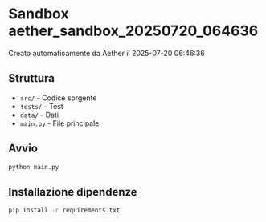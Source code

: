 # Sandbox aether_sandbox_20250720_064636

Creato automaticamente da Aether il 2025-07-20 06:46:36

## Struttura
- `src/` - Codice sorgente
- `tests/` - Test
- `data/` - Dati
- `main.py` - File principale

## Avvio
```bash
python main.py
```

## Installazione dipendenze
```bash
pip install -r requirements.txt
```
